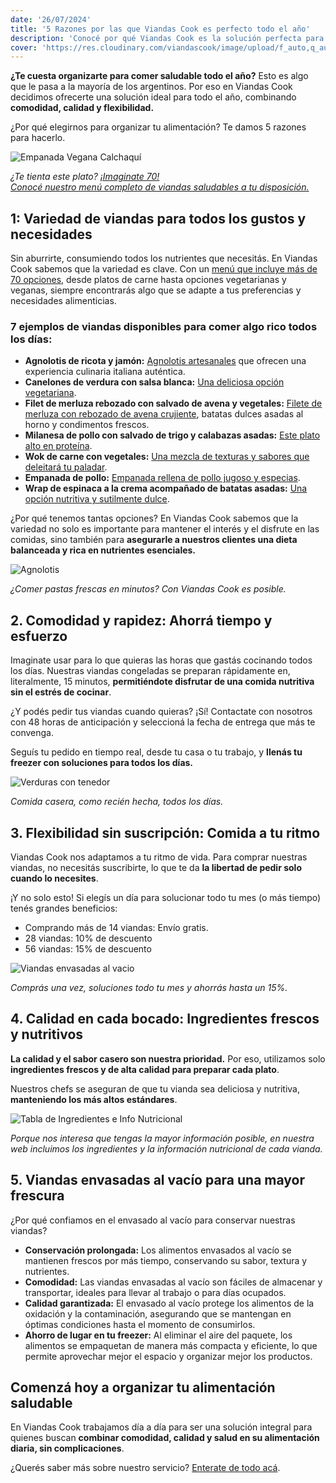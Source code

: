 ```yaml
---
date: '26/07/2024'
title: '5 Razones por las que Viandas Cook es perfecto todo el año'
description: 'Conocé por qué Viandas Cook es la solución perfecta para una alimentación saludable, cómoda y deliciosa todo el año.'
cover: 'https://res.cloudinary.com/viandascook/image/upload/f_auto,q_auto/v1/blog/dydn5ixwbb4susrnkdet'
---
```


<p><strong>¿Te cuesta organizarte para comer saludable todo el año?</strong> Esto es algo que le pasa a la mayoría de los argentinos. Por eso en Viandas Cook decidimos ofrecerte una solución ideal para todo el año, combinando <strong>comodidad, calidad y flexibilidad.</strong></p>

<p>¿Por qué elegirnos para organizar tu alimentación? Te damos 5 razones para hacerlo.</p>

<div>

  <img src="https://res.cloudinary.com/viandascook/image/upload/f_auto,q_auto/empif4fmvloe129xmw7n" alt="Empanada Vegana Calchaquí">

<em>¿Te tienta este plato? <a href="https://www.viandascook.com/menu">¡Imaginate 70!<br> Conocé nuestro menú completo de viandas saludables a tu disposición. </a></em>

</div>

<h2>1: Variedad de viandas para todos los gustos y necesidades</h2>
<p>Sin aburrirte, consumiendo todos los nutrientes que necesitás. En Viandas Cook sabemos que la variedad es clave. Con un <a href="https://www.viandascook.com/menu">menú que incluye más de 70 opciones</a>, desde platos de carne hasta opciones vegetarianas y veganas, siempre encontrarás algo que se adapte a tus preferencias y necesidades alimenticias.</p>

<h3>7 ejemplos de viandas disponibles para comer algo rico todos los días:</h3>
<ul>
    <li><strong>Agnolotis de ricota y jamón:</strong> <a href="https://www.viandascook.com/plato/agnolotis-de-ricota-y-jamon">Agnolotis artesanales</a> que ofrecen una experiencia culinaria italiana auténtica.</li>
    <li><strong>Canelones de verdura con salsa blanca:</strong> <a href="https://www.viandascook.com/plato/canelones-de-verdura-con-salsa-blanca">Una deliciosa opción vegetariana</a>.</li>
    <li><strong>Filet de merluza rebozado con salvado de avena y vegetales:</strong> <a href="https://www.viandascook.com/plato/filet-de-merluza-rebozado-con-salvado-de-avena-y-batata">Filete de merluza con rebozado de avena crujiente</a>, batatas dulces asadas al horno y condimentos frescos.</li>
    <li><strong>Milanesa de pollo con salvado de trigo y calabazas asadas:</strong> <a href="https://www.viandascook.com/plato/milanesa-de-pollo-con-salvado-de-trigo-y-calabazas-asadas">Este plato alto en proteína</a>.</li>
    <li><strong>Wok de carne con vegetales:</strong> <a href="https://www.viandascook.com/plato/wok-de-carne-con-vegetales">Una mezcla de texturas y sabores que deleitará tu paladar</a>.</li>
    <li><strong>Empanada de pollo:</strong> <a href="https://www.viandascook.com/plato/empanada-de-pollo">Empanada rellena de pollo jugoso y especias</a>.</li>
    <li><strong>Wrap de espinaca a la crema acompañado de batatas asadas:</strong> <a href="https://www.viandascook.com/plato/wrap-de-espinaca-a-la-crema-con-batatas-asadas">Una opción nutritiva y sutilmente dulce</a>.</li>
</ul>

<p>¿Por qué tenemos tantas opciones? En Viandas Cook sabemos que la variedad no solo es importante para mantener el interés y el disfrute en las comidas, sino también para <strong>asegurarle a nuestros clientes una dieta balanceada y rica en nutrientes esenciales.</strong></p>

<div>

  <img src="https://res.cloudinary.com/viandascook/image/upload/f_auto,q_auto/yepogsq6z0zftkvp61c0" alt="Agnolotis">

<em>¿Comer pastas frescas en minutos? Con Viandas Cook es posible.</em>

</div>

<h2>2. Comodidad y rapidez: Ahorrá tiempo y esfuerzo</h2>
<p>Imaginate usar para lo que quieras las horas que gastás cocinando todos los días. Nuestras viandas congeladas se preparan rápidamente en, literalmente, 15 minutos, <strong>permitiéndote disfrutar de una comida nutritiva sin el estrés de cocinar</strong>.</p>
<p>¿Y podés pedir tus viandas cuando quieras? ¡Sí! Contactate con nosotros con 48 horas de anticipación y seleccioná la fecha de entrega que más te convenga.</p>
<p>Seguís tu pedido en tiempo real, desde tu casa o tu trabajo, y <strong>llenás tu freezer con soluciones para todos los días.</strong></p>

<div>

  <img src="https://res.cloudinary.com/viandascook/image/upload/f_auto,q_auto/v1/blog/jnvcdye1rd8wpzmaryzv" alt="Verduras con tenedor">

<em>Comida casera, como recién hecha, todos los días.</em>

</div>

<h2>3. Flexibilidad sin suscripción: Comida a tu ritmo</h2>
<p>Viandas Cook nos adaptamos a tu ritmo de vida. Para comprar nuestras viandas, no necesitás suscribirte, lo que te da <strong>la libertad de pedir solo cuando lo necesites</strong>.</p>
<p>¡Y no solo esto! Si elegís un día para solucionar todo tu mes (o más tiempo) tenés grandes beneficios:</p>
<ul>
    <li>Comprando más de 14 viandas: Envío gratis.</li>
    <li>28 viandas: 10% de descuento</li>
    <li>56 viandas: 15% de descuento</li>
</ul>

<div>

  <img src="https://res.cloudinary.com/viandascook/image/upload/f_auto,q_auto/v1/imgs/a7cgdgf1bg2xcoudlvz3" alt="Viandas envasadas al vacio">

<em>Comprás una vez, soluciones todo tu mes y ahorrás hasta un 15%.</em>

</div>

<h2>4. Calidad en cada bocado: Ingredientes frescos y nutritivos</h2>
<p><strong>La calidad y el sabor casero son nuestra prioridad.</strong> Por eso, utilizamos solo <strong>ingredientes frescos y de alta calidad para preparar cada plato</strong>.</p>
<p>Nuestros chefs se aseguran de que tu vianda sea deliciosa y nutritiva, <strong>manteniendo los más altos estándares</strong>.</p>

<div>

  <img src="https://res.cloudinary.com/viandascook/image/upload/f_auto,q_auto/v1/blog/jbbvmotgbmsxepe4czrq" alt="Tabla de Ingredientes e Info Nutricional">

<em>Porque nos interesa que tengas la mayor información posible, en nuestra web incluimos los ingredientes y la información nutricional de cada vianda.</em>

</div>

<h2>5. Viandas envasadas al vacío para una mayor frescura</h2>
<p>¿Por qué confiamos en el envasado al vacío para conservar nuestras viandas?</p>
<ul>
    <li><strong>Conservación prolongada:</strong> Los alimentos envasados al vacío se mantienen frescos por más tiempo, conservando su sabor, textura y nutrientes.</li>
    <li><strong>Comodidad:</strong> Las viandas envasadas al vacío son fáciles de almacenar y transportar, ideales para llevar al trabajo o para días ocupados.</li>
    <li><strong>Calidad garantizada:</strong> El envasado al vacío protege los alimentos de la oxidación y la contaminación, asegurando que se mantengan en óptimas condiciones hasta el momento de consumirlos.</li>
    <li><strong>Ahorro de lugar en tu freezer:</strong> Al eliminar el aire del paquete, los alimentos se empaquetan de manera más compacta y eficiente, lo que permite aprovechar mejor el espacio y organizar mejor los productos.</li>
</ul>

<h2>Comenzá hoy a organizar tu alimentación saludable</h2>
<p>En Viandas Cook trabajamos día a día para ser una solución integral para quienes buscan <strong>combinar comodidad, calidad y salud en su alimentación diaria, sin complicaciones</strong>.</p>
<p>¿Querés saber más sobre nuestro servicio? <a href="https://www.viandascook.com/preguntas">Enterate de todo acá</a>.</p>

<br>
